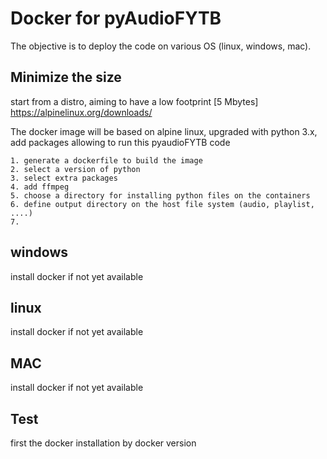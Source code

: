 # Docker for pyAudioFYTB

The objective is to deploy the code on various OS (linux, windows, mac).

## Minimize the size
start from a distro, aiming to have a low footprint [5 Mbytes]
https://alpinelinux.org/downloads/

The docker image will be based on alpine linux, upgraded with python 3.x, add packages allowing to run this pyaudioFYTB code


    1. generate a dockerfile to build the image
    2. select a version of python
    3. select extra packages
    4. add ffmpeg
    5. choose a directory for installing python files on the containers
    6. define output directory on the host file system (audio, playlist, ....)
    7. 
    
    

## windows
install docker if not yet available

## linux
install docker if not yet available

## MAC
install docker if not yet available

## Test
first the docker installation by docker version
